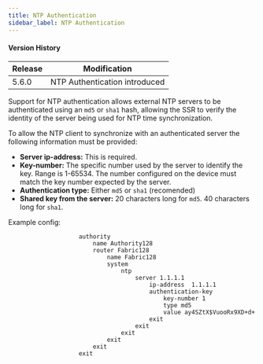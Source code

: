 ```yaml
---
title: NTP Authentication
sidebar_label: NTP Authentication
---
```


#### Version History
| Release | Modification                |
| ------- | --------------------------- |
| 5.6.0   | NTP Authentication introduced |

Support for NTP authentication allows external NTP servers to be authenticated using an `md5` or `sha1` hash, allowing the SSR to verify the identity of the server being used for NTP time synchronization.

To allow the NTP client to synchronize with an authenticated server the following information must be provided:

- **Server ip-address:** This is required.
- **Key-number:** The specific number used by the server to identify the key. Range is 1-65534. The number configured on the device must match the key number expected by the server.
- **Authentication type:** Either `md5` or `sha1` (recomended)
- **Shared key from the server:** 20 characters long for `md5`. 40 characters long for `sha1`.

Example config:

```
                    authority
                        name Authority128
                        router Fabric128
                            name Fabric128
                            system
                                ntp
                                    server 1.1.1.1
                                        ip-address  1.1.1.1
                                        authentication-key
                                            key-number 1
                                            type md5
                                            value ay4SZtX$VuooRx9XD+d+
                                        exit
                                    exit
                                exit
                            exit
                        exit
                    exit
```                 